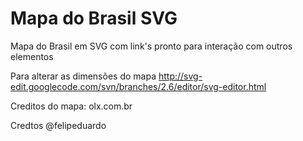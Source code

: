 Mapa do Brasil SVG
==================

Mapa do Brasil em SVG com link's pronto para interação com outros elementos

Para alterar as dimensões do mapa http://svg-edit.googlecode.com/svn/branches/2.6/editor/svg-editor.html

Creditos do mapa: olx.com.br

Credtos @felipeduardo
